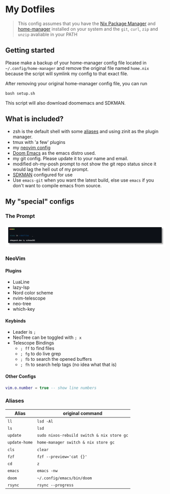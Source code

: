 # My Dotfiles

> This config assumes that you have the [Nix Package Manager](https://nixos.org/download) and [home-manager](https://nix-community.github.io/home-manager/index.xhtml#sec-install-standalone) installed on your system and the ``git``, ``curl``, ``zip`` and ``unzip`` avaliable in your PATH

## Getting started

Please make a backup of your home-manager config file located in ``~/.config/home-manager`` and remove the original file named ``home.nix`` because the script will symlink my config to that exact file.

After removing your original home-manager config file, you can run

```shell
bash setup.sh
```

This script will also download doomemacs and SDKMAN.

## What is included?

- zsh is the default shell with some [aliases](#aliases) and using zinit as the plugin manager.
- tmux with 'a few' plugins
- my [neovim config](#neovim)
- [Doom Emacs](https://github.com/doomemacs/doomemacs) as the emacs distro used.
- my git config. Please update it to your name and email.
- modified oh-my-posh prompt to not show the git repo status since it would lag the hell out of my prompt.
- [SDKMAN](https://sdkman.io/) configured for use
- Use ``emacs-git`` when you want the latest build, else use ``emacs`` if you don't want to compile emacs from source.

## My "special" configs

### The Prompt

![My Prompt based on the half-life design`, but with other colors. And there _should_ be a snowflake symbol.](assets/prompt.png)

### NeoVim

#### Plugins

- LuaLine
- lazy-lsp
- Nord color scheme
- nvim-telescope
- neo-tree
- which-key

#### Keybinds

- Leader is ``;``
- NeoTree can be toggled with ``; x``
- Telescope Bindings
  - ``; ff`` to find files
  - ``; fg`` to do live grep
  - ``; fb`` to search the opened buffers
  - ``; fh`` to search help tags (no idea what that is)

#### Other Configs

```lua
vim.o.number = true -- show line numbers
```

### Aliases

| Alias           | original command                             |
| --------------- | -------------------------------------------- |
| ``ll``          | ``lsd -Al``                                  |
| ``ls``          | ``lsd``                                      |
| ``update``      | ``sudo nixos-rebuild switch & nix store gc`` |
| ``update-home`` | ``home-manager switch & nix store gc``       |
| ``cls``         | ``clear``                                    |
| ``fzf``         | ``fzf --preview='cat {}'``                   |
| ``cd``          | ``z``                                        |
| ``emacs``       | ``emacs -nw``                                |
| ``doom``        | ``~/.config/emacs/bin/doom``                 |
| ``rsync``       | ``rsync --progress``                         |
